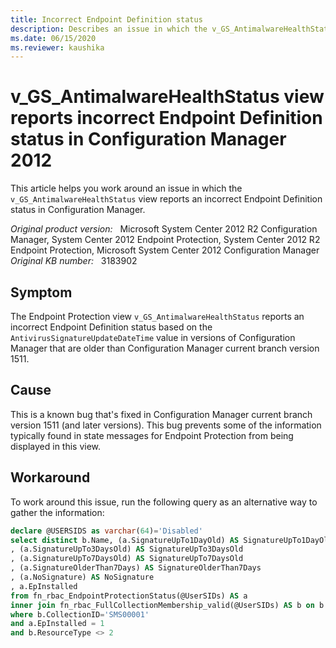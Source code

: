 ```yaml
---
title: Incorrect Endpoint Definition status
description: Describes an issue in which the v_GS_AntimalwareHealthStatus view reports incorrect Endpoint Definition status in Configuration Manager.
ms.date: 06/15/2020
ms.reviewer: kaushika
---
```

# v_GS_AntimalwareHealthStatus view reports incorrect Endpoint Definition status in Configuration Manager 2012

This article helps you work around an issue in which the `v_GS_AntimalwareHealthStatus` view reports an incorrect Endpoint Definition status in Configuration Manager.

_Original product version:_ &nbsp; Microsoft System Center 2012 R2 Configuration Manager, System Center 2012 Endpoint Protection, System Center 2012 R2 Endpoint Protection, Microsoft System Center 2012 Configuration Manager  
_Original KB number:_ &nbsp; 3183902

## Symptom

The Endpoint Protection view `v_GS_AntimalwareHealthStatus` reports an incorrect Endpoint Definition status based on the `AntivirusSignatureUpdateDateTime` value in versions of Configuration Manager that are older than Configuration Manager current branch version 1511.

## Cause

This is a known bug that's fixed in Configuration Manager current branch version 1511 (and later versions). This bug prevents some of the information typically found in state messages for Endpoint Protection from being displayed in this view.

## Workaround

To work around this issue, run the following query as an alternative way to gather the information:

```sql
declare @USERSIDS as varchar(64)='Disabled'
select distinct b.Name, (a.SignatureUpTo1DayOld) AS SignatureUpTo1DayOld
, (a.SignatureUpTo3DaysOld) AS SignatureUpTo3DaysOld
, (a.SignatureUpTo7DaysOld) AS SignatureUpTo7DaysOld
, (a.SignatureOlderThan7Days) AS SignatureOlderThan7Days
, (a.NoSignature) AS NoSignature
, a.EpInstalled
from fn_rbac_EndpointProtectionStatus(@UserSIDs) AS a
inner join fn_rbac_FullCollectionMembership_valid(@UserSIDs) AS b on b.ResourceID = a.ResourceID
where b.CollectionID='SMS00001'
and a.EpInstalled = 1
and b.ResourceType <> 2
```
